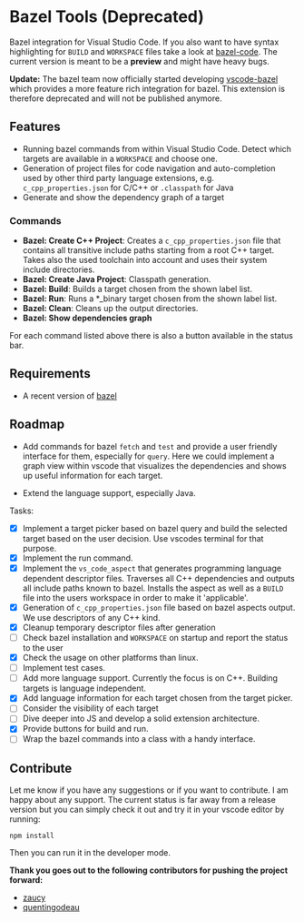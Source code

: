 # Bazel Tools (Deprecated)

Bazel integration for Visual Studio Code. If you also want to have syntax highlighting for `BUILD` and `WORKSPACE` files take a look at [bazel-code](https://github.com/devoncarew/bazel-code). The current version is meant to be a **preview** and might have heavy bugs.

**Update:** The bazel team now officially started developing [vscode-bazel](https://github.com/bazelbuild/vscode-bazel) which provides a more feature rich integration for bazel. This extension is therefore deprecated and will not be published anymore.

## Features

* Running bazel commands from within Visual Studio Code. Detect which targets are available in a `WORKSPACE` and choose one.
* Generation of project files for code navigation and auto-completion used by other third party language extensions, e.g. `c_cpp_properties.json` for C/C++ or `.classpath` for Java
* Generate and show the dependency graph of a target

### Commands

* **Bazel: Create C++ Project**: Creates a `c_cpp_properties.json` file that contains all transitive include paths starting from a root C++ target. Takes also the used toolchain into account and uses their system include directories.
* **Bazel: Create Java Project**: Classpath generation.
* **Bazel: Build**: Builds a target chosen from the shown label list.
* **Bazel: Run**: Runs a *_binary target chosen from the shown label list.
* **Bazel: Clean**: Cleans up the output directories.
* **Bazel: Show dependencies graph**

For each command listed above there is also a button available in the status bar.

## Requirements

* A recent version of [bazel](https://www.bazel.build/)

## Roadmap

- Add commands for bazel `fetch` and `test` and provide a user friendly interface for them, especially for `query`. Here we could implement a graph view within vscode that visualizes the dependencies and shows up useful information for each target.

- Extend the language support, especially Java.

Tasks:
- [x] Implement a target picker based on bazel query and build the selected target based on the user decision. Use vscodes terminal for that purpose.
- [x] Implement the run command.
- [x] Implement the `vs_code_aspect` that generates programming language dependent descriptor files. Traverses all C++ dependencies and outputs all include paths known to bazel. Installs the aspect as well as a `BUILD` file into the users workspace in order to make it 'applicable'.
- [x] Generation of `c_cpp_properties.json` file based on bazel aspects output. We use descriptors of any C++ kind.
- [x] Cleanup temporary descriptor files after generation
- [ ] Check bazel installation and `WORKSPACE` on startup and report the status to the user
- [x] Check the usage on other platforms than linux.
- [ ] Implement test cases.
- [ ] Add more language support. Currently the focus is on C++. Building targets is language independent.
- [x] Add language information for each target chosen from the target picker.
- [ ] Consider the visibility of each target
- [ ] Dive deeper into JS and develop a solid extension architecture.
- [x] Provide buttons for build and run.
- [ ] Wrap the bazel commands into a class with a handy interface.

## Contribute
Let me know if you have any suggestions or if you want to contribute. I am happy about any support. The current status is far away from a release version but you can simply check it out and try it in your vscode editor by running:
```shell
npm install
```
Then you can run it in the developer mode.

**Thank you goes out to the following contributors for pushing the project forward:**
- [zaucy](https://github.com/zaucy)
- [quentingodeau](https://github.com/quentingodeau)
